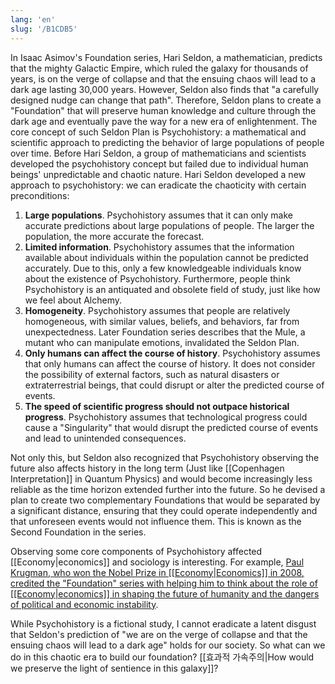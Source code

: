 ```yaml
---
lang: 'en'
slug: '/B1CDB5'
---
```


In Isaac Asimov's Foundation series, Hari Seldon, a mathematician, predicts that the mighty Galactic Empire, which ruled the galaxy for thousands of years, is on the verge of collapse and that the ensuing chaos will lead to a dark age lasting 30,000 years. However, Seldon also finds that "a carefully designed nudge can change that path". Therefore, Seldon plans to create a "Foundation" that will preserve human knowledge and culture through the dark age and eventually pave the way for a new era of enlightenment. The core concept of such Seldon Plan is Psychohistory: a mathematical and scientific approach to predicting the behavior of large populations of people over time.
Before Hari Seldon, a group of mathematicians and scientists developed the psychohistory concept but failed due to individual human beings' unpredictable and chaotic nature. Hari Seldon developed a new approach to psychohistory: we can eradicate the chaoticity with certain preconditions:

1. **Large populations**. Psychohistory assumes that it can only make accurate predictions about large populations of people. The larger the population, the more accurate the forecast.
2. **Limited information**. Psychohistory assumes that the information available about individuals within the population cannot be predicted accurately. Due to this, only a few knowledgeable individuals know about the existence of Psychohistory. Furthermore, people think Psychohistory is an antiquated and obsolete field of study, just like how we feel about Alchemy.
3. **Homogeneity**. Psychohistory assumes that people are relatively homogeneous, with similar values, beliefs, and behaviors, far from unexpectedness. Later Foundation series describes that the Mule, a mutant who can manipulate emotions, invalidated the Seldon Plan.
4. **Only humans can affect the course of history**. Psychohistory assumes that only humans can affect the course of history. It does not consider the possibility of external factors, such as natural disasters or extraterrestrial beings, that could disrupt or alter the predicted course of events.
5. **The speed of scientific progress should not outpace historical progress**. Psychohistory assumes that technological progress could cause a "Singularity" that would disrupt the predicted course of events and lead to unintended consequences.

Not only this, but Seldon also recognized that Psychohistory observing the future also affects history in the long term (Just like [[Copenhagen Interpretation]] in Quantum Physics) and would become increasingly less reliable as the time horizon extended further into the future. So he devised a plan to create two complementary Foundations that would be separated by a significant distance, ensuring that they could operate independently and that unforeseen events would not influence them. This is known as the Second Foundation in the series.

Observing some core components of Psychohistory affected [[Economy|economics]] and sociology is interesting. For example, [Paul Krugman, who won the Nobel Prize in [[Economy|Economics]] in 2008, credited the "Foundation" series with helping him to think about the role of [[Economy|economics]] in shaping the future of humanity and the dangers of political and economic instability](https://www.theguardian.com/books/2012/dec/04/paul-krugman-asimov-economics).

While Psychohistory is a fictional study, I cannot eradicate a latent disgust that Seldon's prediction of "we are on the verge of collapse and that the ensuing chaos will lead to a dark age" holds for our society. So what can we do in this chaotic era to build our foundation? [[효과적 가속주의|How would we preserve the light of sentience in this galaxy]]?
